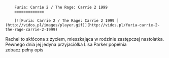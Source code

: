 
        Furia: Carrie 2 / The Rage: Carrie 2 1999 
        =============
        
        [![Furia: Carrie 2 / The Rage: Carrie 2 1999 ](http://vidos.pl/images/player.gif)](http://vidos.pl/furia-carrie-2-the-rage-carrie-2-1999)
        
        
 Rachel to skłócona z życiem, mieszkająca w rodzinie zastępczej nastolatka. Pewnego dnia jej jedyna przyjaciółka Lisa Parker popełnia zobacz pełny opis
    